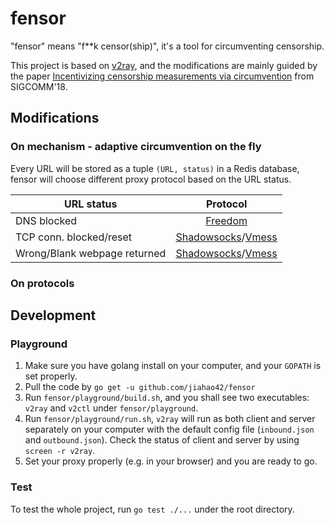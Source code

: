 # fensor

"fensor" means "f\*\*k censor(ship)", it's a tool for circumventing censorship.

This project is based on [v2ray](https://github.com/v2ray/v2ray-core), and the modifications are mainly guided by the paper [Incentivizing censorship measurements via circumvention](https://dl.acm.org/doi/abs/10.1145/3230543.3230568) from SIGCOMM'18.


## Modifications

### On mechanism - adaptive circumvention on the fly 

Every URL will be stored as a tuple `(URL, status)` in a Redis database, fensor will choose different proxy protocol based on the URL status.

| URL status| Protocol| 
| ------------- |:-------------:|
| DNS blocked| [Freedom](https://v2ray.com/en/configuration/protocols/freedom.html) |
| TCP conn. blocked/reset| [Shadowsocks](https://v2ray.com/en/configuration/protocols/shadowsocks.html)/[Vmess](https://v2ray.com/en/configuration/protocols/vmess.html) |
| Wrong/Blank webpage returned| [Shadowsocks](https://v2ray.com/en/configuration/protocols/shadowsocks.html)/[Vmess](https://v2ray.com/en/configuration/protocols/vmess.html) |

### On protocols 

<!--* freedom: add global DNS servers, i.e., when there is no valid response from the local DNS server, it shall turn to -->


## Development

### Playground

1. Make sure you have golang install on your computer, and your `GOPATH` is set properly.
2. Pull the code by `go get -u github.com/jiahao42/fensor`
3. Run `fensor/playground/build.sh`, and you shall see two executables: `v2ray` and `v2ctl` under `fensor/playground`. 
4. Run `fensor/playground/run.sh`, `v2ray` will run as both client and server separately on your computer with the default config file (`inbound.json` and `outbound.json`). Check the status of client and server by using `screen -r v2ray`.
5. Set your proxy properly (e.g. in your browser) and you are ready to go.

### Test

To test the whole project, run `go test ./...` under the root directory.
